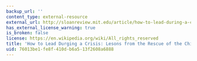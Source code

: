 ```yaml
---
backup_url: ''
content_type: external-resource
external_url: http://sloanreview.mit.edu/article/how-to-lead-during-a-crisis-lessons-from-the-rescue-of-the-chilean-miners/
has_external_license_warning: true
is_broken: false
license: https://en.wikipedia.org/wiki/All_rights_reserved
title: 'How to Lead Durging a Crisis: Lesons from the Rescue of the Chilean Miners'
uid: 76013be1-fe8f-410d-b6a5-13f2608a6888
---
```

